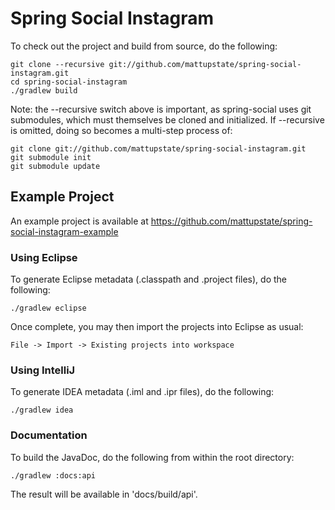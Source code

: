 # Spring Social Instagram

To check out the project and build from source, do the following:

    git clone --recursive git://github.com/mattupstate/spring-social-instagram.git
    cd spring-social-instagram
    ./gradlew build

Note: the --recursive switch above is important, as spring-social uses git submodules, which must themselves be cloned and initialized. If --recursive is omitted, doing so becomes a multi-step process of: 

    git clone git://github.com/mattupstate/spring-social-instagram.git
    git submodule init
    git submodule update

## Example Project

An example project is available at https://github.com/mattupstate/spring-social-instagram-example

### Using Eclipse

To generate Eclipse metadata (.classpath and .project files), do the following:

    ./gradlew eclipse

Once complete, you may then import the projects into Eclipse as usual:

    File -> Import -> Existing projects into workspace

### Using IntelliJ

To generate IDEA metadata (.iml and .ipr files), do the following:

    ./gradlew idea

### Documentation

To build the JavaDoc, do the following from within the root directory:

    ./gradlew :docs:api

The result will be available in 'docs/build/api'.
